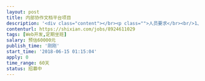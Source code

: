 ```yaml
---                
layout: post       
title: 内部协作文档平台项目           
description: '<div class="content"></br><p class="">人员要求</br><br/>1、有过前端项目性能优化经验</br><br/>2、熟练使用VUE、Canvas、SVG，了解Angular、React</br><br/>3、需要在北京，方便见面沟通</br><br/>4、要有责任心，项目一旦接收要能跟到底，不能半途而废</br><br/>实现功能</br><br/>1、会员模块（注册登录、购买VIP会员）</br><br/>2、在线插入制作表格，类似excel</br><br/>3、对接第三方资料库，实现数据资料下载</br><br/>4、会员文档协作（多人共享文档）</p></br></div>'     
contenturl: https://shixian.com/jobs/8924611029      
tags: [Web开发,定期坐班]            
salary: 预估60000元          
publish_time: '刚刚'         
start_time: '2018-06-15 01:15:04'           
apply: 0                   
time_range: 60天              
status: 招募中                  
---                 
```


